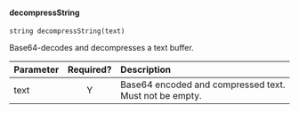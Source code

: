 #### decompressString
    string decompressString(text)

Base64-decodes and decompresses a text buffer.

| Parameter | Required? | Description |
| :- | :-: | :- |
| text | Y | Base64 encoded and compressed text. Must not be empty. |
